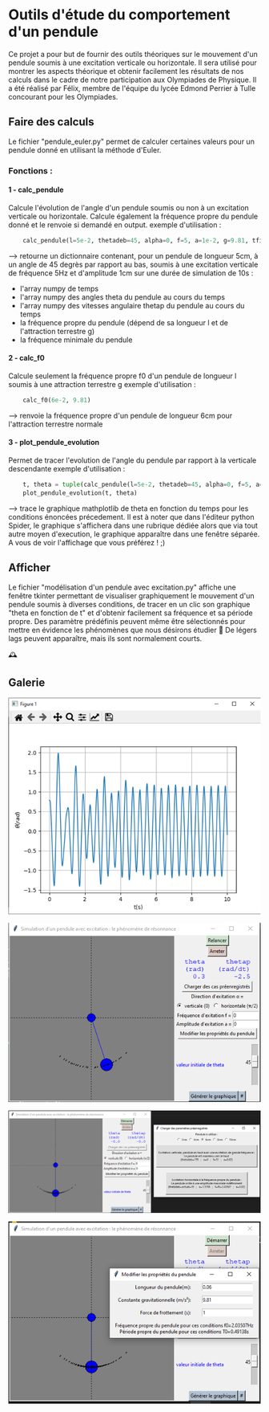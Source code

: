 # Outils d'étude du comportement d'un pendule 
Ce projet a pour but de fournir des outils théoriques sur le mouvement d'un pendule soumis à une excitation verticale ou horizontale. Il sera utilisé pour montrer les aspects théorique et obtenir facilement les résultats de nos calculs dans le cadre de notre participation aux Olympiades de Physique. Il a été réalisé par Félix, membre de l'équipe du lycée Edmond Perrier à Tulle concourant pour les Olympiades.

## Faire des calculs
Le fichier "pendule_euler.py" permet de calculer certaines valeurs pour un pendule donné en utilisant la méthode d'Euler.

### Fonctions :
#### 1 - calc_pendule
Calcule l'évolution de l'angle d'un pendule soumis ou non à un excitation verticale ou  horizontale. Calcule également la fréquence propre du pendule donné et le renvoie si demandé en output.
exemple d'utilisation :
```python
    calc_pendule(l=5e-2, thetadeb=45, alpha=0, f=5, a=1e-2, g=9.81, tfin=10, output=["t", "theta", "thetap", "f0", "fmin"])
```
--> retourne un dictionnaire contenant, pour un pendule de longueur 5cm, à un angle de 45 degrès par rapport au bas, soumis à une excitation verticale de fréquence 5Hz et d'amplitude 1cm sur une durée de simulation de 10s :
- l'array numpy de temps
- l'array numpy des angles theta du pendule au cours du temps
- l'array numpy des vitesses angulaire thetap du pendule au cours du temps
- la fréquence propre du pendule (dépend de sa longueur l et de l'attraction terrestre g)
- la fréquence minimale du pendule


#### 2 - calc_f0
Calcule seulement la fréquence propre f0 d'un pendule de longueur l soumis à une attraction terrestre g
exemple d'utilisation :
```python
    calc_f0(6e-2, 9.81)
```
--> renvoie la fréquence propre d'un pendule de longueur 6cm pour l'attraction terrestre normale
    
#### 3 - plot_pendule_evolution
Permet de tracer l'evolution de l'angle du pendule par rapport à la verticale descendante
exemple d'utilisation :
```python
    t, theta = tuple(calc_pendule(l=5e-2, thetadeb=45, alpha=0, f=5, a=1e-2, g=9.81, tfin=10, output=["t", "theta"]).values())
    plot_pendule_evolution(t, theta)
```
--> trace le graphique mathplotlib de theta en fonction du temps pour les conditions énoncées précedement. Il est à noter que dans l'éditeur python Spider, le graphique s'affichera dans une rubrique dédiée alors que via tout autre moyen d'execution, le graphique apparaître dans une fenêtre séparée. A vous de voir l'affichage que vous préférez ! ;)


## Afficher
Le fichier "modélisation d'un pendule avec excitation.py" affiche une fenêtre tkinter permettant de visualiser graphiquement le mouvement d'un pendule soumis à diverses conditions, de tracer en un clic son graphique "theta en fonction de t" et d'obtenir facilement sa fréquence et sa période propre.
Des paramètre prédéfinis peuvent même être sélectionnés pour mettre en évidence les phénomènes que nous désirons étudier 🙂
De légers lags peuvent apparaître, mais ils sont normalement courts.

🕰️

## Galerie
![Graphique "theta en fonction de t" d'un pendule de longueur 5cm, à un angle de 45 degrès par rapport au bas, soumis à une excitation verticale de fréquence 5Hz et d'amplitude 2cm sur une durée de simulation de 10s](images/graphic%20example.png)

![Aperçu de l'outil](images/simulation%20playing.png)

![Utilisation de paramètres pré-enregistrés](images/pre-loaded%20parameters.png)

![Autres propriétés et obtention de la fréquence et de la période propres](images/other%20properties.png)
